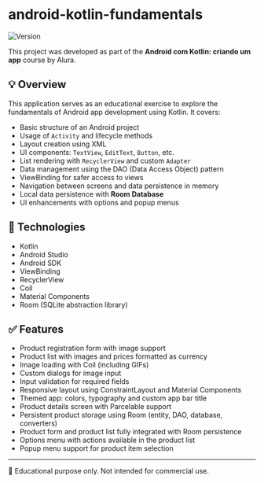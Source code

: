 # android-kotlin-fundamentals
![Version](https://img.shields.io/badge/version-v1.1.0-green)

This project was developed as part of the **Android com Kotlin: criando um app** course by Alura.

## 💡 Overview

This application serves as an educational exercise to explore the fundamentals of Android app development using Kotlin. It covers:

- Basic structure of an Android project
- Usage of `Activity` and lifecycle methods
- Layout creation using XML
- UI components: `TextView`, `EditText`, `Button`, etc.
- List rendering with `RecyclerView` and custom `Adapter`
- Data management using the DAO (Data Access Object) pattern
- ViewBinding for safer access to views
- Navigation between screens and data persistence in memory
- Local data persistence with **Room Database**
- UI enhancements with options and popup menus

## 🚀 Technologies

- Kotlin
- Android Studio
- Android SDK
- ViewBinding
- RecyclerView
- Coil
- Material Components
- Room (SQLite abstraction library)

## ✅ Features

- Product registration form with image support
- Product list with images and prices formatted as currency
- Image loading with Coil (including GIFs)
- Custom dialogs for image input
- Input validation for required fields
- Responsive layout using ConstraintLayout and Material Components
- Themed app: colors, typography and custom app bar title
- Product details screen with Parcelable support
- Persistent product storage using Room (entity, DAO, database, converters)
- Product form and product list fully integrated with Room persistence
- Options menu with actions available in the product list
- Popup menu support for product item selection

---

📘 Educational purpose only. Not intended for commercial use.
